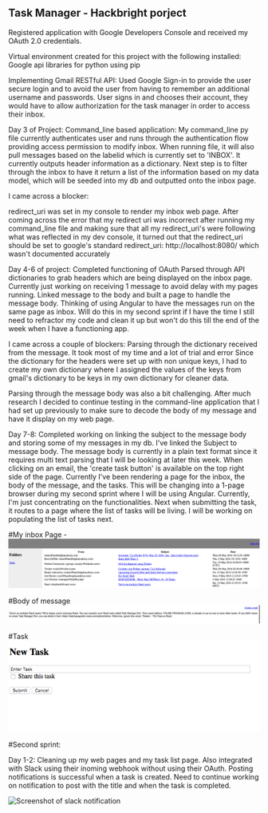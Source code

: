 Task Manager - Hackbright porject
--------------------------------------------------------------------------------
Registered application with Google Developers Console and received my OAuth 2.0 
credentials.

Virtual environment created for this project with the following installed:
    Google api libraries for python using pip 

Implementing Gmail RESTful API:
    Used Google Sign-in to provide the user secure login and to avoid the user from
    having to remember an additional username and passwords. User signs in and chooses 
    their account, they would have to allow authorization for the task manager in order 
    to access their inbox.

Day 3 of Project:
Command_line based application:
My command_line py file currently authenticates user and runs through the authentication flow
providing access permission to modify inbox. When running file, it will also pull messages
based on the labelid which is currently set to 'INBOX'. It currently outputs header information
as a dictionary. Next step is to filter through the inbox to have it return a list of the information
based on my data model, which will be seeded into my db and outputted onto the inbox page.

I came across a blocker:

redirect_uri was set in my console to render my inbox web page. After coming across the error that
my redirect uri was incorrect after running my command_line file and making sure that all my redirect_uri's
were following what was reflected in my dev console, it turned out that the redirect_uri should be set to
google's standard redirect_uri: http://localhost:8080/ which wasn't documented accurately


Day 4-6 of project:
Completed functioning of OAuth
Parsed through API dictionaries to grab headers which are being displayed on the inbox page. Currently just 
working on receiving 1 message to avoid delay with my pages running.
Linked message to the body and built a page to handle the message body. Thinking of using Angular to have 
the messages run on the same page as inbox. Will do this in my second sprint if I have the time
I still need to refractor my code and clean it up but won't do this till the end of the week when I have a 
functioning app.

I came across a couple of blockers:
Parsing through the dictionary received from the message. It took most of my time and a lot of trial and error
Since the dictionary for the headers were set up with non unique keys, I had to create my own dictionary where
I assigned the values of the keys from gmail's dictionary to be keys in my own dictionary for cleaner data.

Parsing through the message body was also a bit challenging. After much research I decided to continue testing
in the command-line application that I had set up previously to make sure to decode the body of my message and
have it display on my web page.

Day 7-8:
Completed working on linking the subject to the message body and storing some of my messages in my db. I've linked the Subject to 
message body. The message body is currently in a plain text format since it requires multi text parsing that I will be looking at
later this week. When clicking on an email, the 'create task button' is available on the top right side of the page. Currently
I've been rendering a page for the inbox, the body of the message, and the tasks. This will be changing into a 1-page browser
during my second sprint where I will be using Angular. Currently, I'm just concentrating on the functionalities. Next when submitting
the task, it routes to a page where the list of tasks will be living. I will be working on populating the list of tasks next.

#My inbox Page - 
![Screenshot of my inbox](https://github.com/TiyaBelay/Task-Manager-Project/blob/39038215ca394c105be1e3a7891954192d76dd17/Screen%20Shot%202016-05-17%20at%205.16.45%20PM.png)

#Body of message
![screenshot of body of message](https://github.com/TiyaBelay/Task-Manager-Project/blob/571204c0ba7db8e1505dd6c8110e3187b726080c/Screen%20Shot%202016-05-17%20at%205.17.26%20PM.png)

#Task 
![Screenshot of task page](https://github.com/TiyaBelay/Task-Manager-Project/blob/de1205e7e5b753cc027b483d91434a2cae8a797e/Screen%20Shot%202016-05-17%20at%205.17.46%20PM.png)

#Second sprint:

Day 1-2:
Cleaning up my web pages and my task list page. Also integrated with Slack using their
inoming webhook without using their OAuth. Posting notifications is successful when a task is created. Need to continue working on notification to post with the title and when the task is completed. 

![Screenshot of slack notification](https://cloud.githubusercontent.com/assets/18127030/15520759/c70c27ee-21bc-11e6-9358-ef18171c15f8.png)










